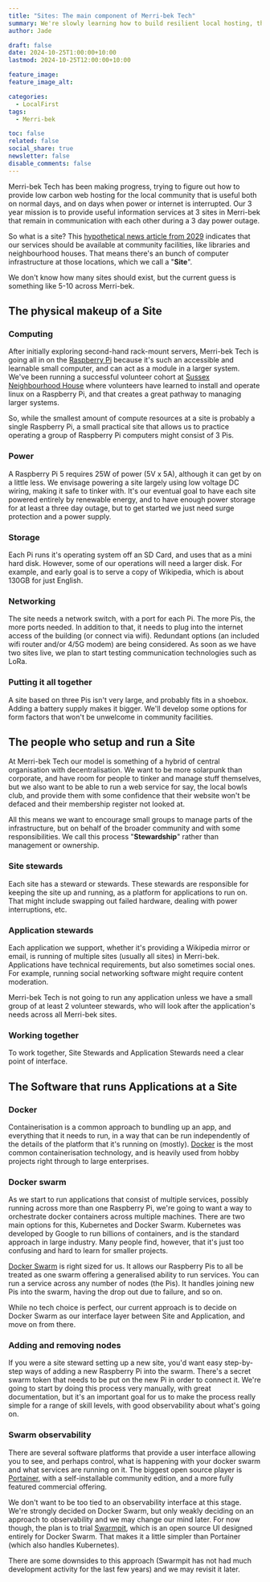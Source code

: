 ```yaml
---
title: "Sites: The main component of Merri-bek Tech"
summary: We're slowly learning how to build resilient local hosting, through collaboration across a range of backgrounds. Deciding on docker swarm as a key layer of the setup helps create a clear bridge between Sites and Applications, and is part of us firming up the idea of what a Site is.
author: Jade

draft: false
date: 2024-10-25T1:00:00+10:00
lastmod: 2024-10-25T12:00:00+10:00

feature_image:
feature_image_alt:

categories:
  - LocalFirst
tags:
  - Merri-bek

toc: false
related: false
social_share: true
newsletter: false
disable_comments: false
---
```


Merri-bek Tech has been making progress, trying to figure out how to provide low carbon web hosting for the local community that is useful both on normal days, and on days when power or internet is interrupted. Our 3 year mission is to provide useful information services at 3 sites in Merri-bek that remain in communication with each other during a 3 day power outage.

So what is a site? This [hypothetical news article from 2029](/posts/merri-bek-tech-in-2029) indicates that our services should be available at community facilities, like libraries and neighbourhood houses. That means there's an bunch of computer infrastructure at those locations, which we call a "**Site**".

We don't know how many sites should exist, but the current guess is something like 5-10 across Merri-bek.

## The physical makeup of a Site

### Computing

After initially exploring second-hand rack-mount servers, Merri-bek Tech is going all in on the [Raspberry Pi](/posts/merri-bek-tech-in-2029) because it's such an accessible and learnable small computer, and can act as a module in a larger system. We've been running a successful volunteer cohort at [Sussex Neighbourhood House](https://sussexnh.org.au/) where volunteers have learned to install and operate linux on a Raspberry Pi, and that creates a great pathway to managing larger systems.

So, while the smallest amount of compute resources at a site is probably a single Raspberry Pi, a small practical site that allows us to practice operating a group of Raspberry Pi computers might consist of 3 Pis.

### Power

A Raspberry Pi 5 requires 25W of power (5V x 5A), although it can get by on a little less. We envisage powering a site largely using low voltage DC wiring, making it safe to tinker with. It's our eventual goal to have each site powered entirely by renewable energy, and to have enough power storage for at least a three day outage, but to get started we just need surge protection and a power supply.

### Storage

Each Pi runs it's operating system off an SD Card, and uses that as a mini hard disk. However, some of our operations will need a larger disk. For example, and early goal is to serve a copy of Wikipedia, which is about 130GB for just English.

### Networking

The site needs a network switch, with a port for each Pi. The more Pis, the more ports needed. In addition to that, it needs to plug into the internet access of the building (or connect via wifi). Redundant options (an included wifi router and/or 4/5G modem) are being considered. As soon as we have two sites live, we plan to start testing communication technologies such as LoRa.

### Putting it all together

A site based on three Pis isn't very large, and probably fits in a shoebox. Adding a battery supply makes it bigger. We'll develop some options for form factors that won't be unwelcome in community facilities.

## The people who setup and run a Site

At Merri-bek Tech our model is something of a hybrid of central organisation with decentralisation. We want to be more solarpunk than corporate, and have room for people to tinker and manage stuff themselves, but we also want to be able to run a web service for say, the local bowls club, and provide them with some confidence that their website won't be defaced and their membership register not looked at.

All this means we want to encourage small groups to manage parts of the infrastructure, but on behalf of the broader community and with some responsibilities. We call this process "**Stewardship**" rather than management or ownership.

### Site stewards

Each site has a steward or stewards. These stewards are responsible for keeping the site up and running, as a platform for applications to run on. That might include swapping out failed hardware, dealing with power interruptions, etc.

### Application stewards

Each application we support, whether it's providing a Wikipedia mirror or email, is running of multiple sites (usually all sites) in Merri-bek. Applications have technical requirements, but also sometimes social ones. For example, running social networking software might require content moderation.

Merri-bek Tech is not going to run any application unless we have a small group of at least 2 volunteer stewards, who will look after the application's needs across all Merri-bek sites.

### Working together

To work together, Site Stewards and Application Stewards need a clear point of interface.

## The Software that runs Applications at a Site

### Docker

Containerisation is a common approach to bundling up an app, and everything that it needs to run, in a way that can be run independently of the details of the platform that it's running on (mostly). [Docker](https://www.docker.com/) is the most common containerisation technology, and is heavily used from hobby projects right through to large enterprises.

### Docker swarm

As we start to run applications that consist of multiple services, possibly running across more than one Raspberry Pi, we're going to want a way to orchestrate docker containers across multiple machines. There are two main options for this, Kubernetes and Docker Swarm. Kubernetes was developed by Google to run billions of containers, and is the standard approach in large industry. Many people find, however, that it's just too confusing and hard to learn for smaller projects.

[Docker Swarm](https://docs.docker.com/engine/swarm/) is right sized for us. It allows our Raspberry Pis to all be treated as one swarm offering a generalised ability to run services. You can run a service across any number of nodes (the Pis). It handles joining new Pis into the swarm, having the drop out due to failure, and so on.

While no tech choice is perfect, our current approach is to decide on Docker Swarm as our interface layer between Site and Application, and move on from there.

### Adding and removing nodes

If you were a site steward setting up a new site, you'd want easy step-by-step ways of adding a new Raspberry Pi into the swarm. There's a secret swarm token that needs to be put on the new Pi in order to connect it. We're going to start by doing this process very manually, with great documentation, but it's an important goal for us to make the process really simple for a range of skill levels, with good observability about what's going on.

### Swarm observability

There are several software platforms that provide a user interface allowing you to see, and perhaps control, what is happening with your docker swarm and what services are running on it. The biggest open source player is [Portainer](https://www.portainer.io/), with a self-installable community edition, and a more fully featured commercial offering.

We don't want to be too tied to an observability interface at this stage. We're strongly decided on Docker Swarm, but only weakly deciding on an approach to observability and we may change our mind later. For now though, the plan is to trial [Swarmpit](https://swarmpit.io/), which is an open source UI designed entirely for Docker Swarm. That makes it a little simpler than Portainer (which also handles Kubernetes).

There are some downsides to this approach (Swarmpit has not had much development activity for the last few years) and we may revisit it later.